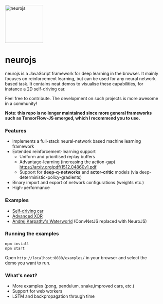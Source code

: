 <img src="./images/icon.png" alt="neurojs" height="125">

# neurojs

neurojs is a JavaScript framework for deep learning in the browser. It mainly focuses on reinforcement learning, but can be used for any neural network based task. It contains neat demos to visualise these capabilities, for instance a 2D self-driving car. 

Feel free to contribute. The development on such projects is more awesome in a community!

**Note: this repo is no longer maintained since more general frameworks such as TensorFlow-JS emerged, which I recommend you to use.**

### Features
- Implements a full-stack neural-network based machine learning framework
- Extended reinforcement-learning support
	+ Uniform and prioritised replay buffers
	+ Advantage-learning (increasing the action-gap) https://arxiv.org/pdf/1512.04860v1.pdf
	+ Support for **deep-q-networks** and **actor-critic** models (via deep-deterministic-policy-gradients)
- Binary import and export of network configurations (weights etc.)
- High-performance

### Examples
- [Self-driving car](/examples/cars)
- [Advanced XOR](/examples/adv-xor)
- [Andrej Karpathy's Waterworld](/examples/waterworld) (ConvNetJS replaced with NeuroJS)

### Running the examples
```bash
npm install
npm start
```

Open `http://localhost:8080/examples/` in your browser and select the demo you want to run.

### What's next?
- More examples (pong, pendulum, snake,improved cars, etc.)
- Support for web workers
- LSTM and backpropagation through time
